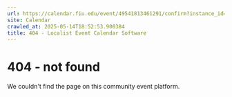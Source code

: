 ```yaml
---
url: https://calendar.fiu.edu/event/49541813461291/confirm?instance_id=49541813462316&return=https%3A%2F%2Fcalendar.fiu.edu%2Fcalendar%3Fevent_types%255B%255D%3D121719
site: Calendar
crawled_at: 2025-05-14T18:52:53.900384
title: 404 - Localist Event Calendar Software
---
```


# 404 - not found
We couldn't find the page on this community event platform.
